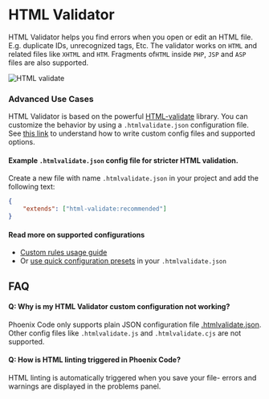 # HTML Validator

HTML Validator helps you find errors when you open or edit an HTML file. E.g.
duplicate IDs, unrecognized tags, Etc. The validator works on `HTML` and related
files like `XHTML` and `HTM`. Fragments of`HTML` inside `PHP`, `JSP` and `ASP`
files are also supported.

![HTML validate](https://github.com/phcode-dev/phoenix/assets/5336369/5bc4a1cc-2429-477c-83ca-91f19dcc0b0f)

### Advanced Use Cases

HTML Validator is based on the powerful
[HTML-validate](https://html-validate.org/) library. You can customize the
behavior by using a `.htmlvalidate.json` configuration file. See
[this link](https://html-validate.org/usage/index.html#configuration) to
understand how to write custom config files and supported options.

#### Example `.htmlvalidate.json` config file for stricter HTML validation.

Create a new file with name `.htmlvalidate.json` in your project and add the
following text:

```json
{
    "extends": ["html-validate:recommended"]
}
```

#### Read more on supported configurations

-   [Custom rules usage guide](https://html-validate.org/usage/index.html#configuration)
-   Or
    [use quick configuration presets](https://html-validate.org/rules/presets.html)
    in your `.htmlvalidate.json`

## FAQ

#### Q: Why is my HTML Validator custom configuration not working?

Phoenix Code only supports plain JSON configuration file
[.htmlvalidate.json](https://html-validate.org/usage/index.html#configuration).
Other config files like `.htmlvalidate.js` and `.htmlvalidate.cjs` are not
supported.

#### Q: How is HTML linting triggered in Phoenix Code?
HTML linting is automatically triggered when you save your file- errors and warnings are displayed in the problems panel.